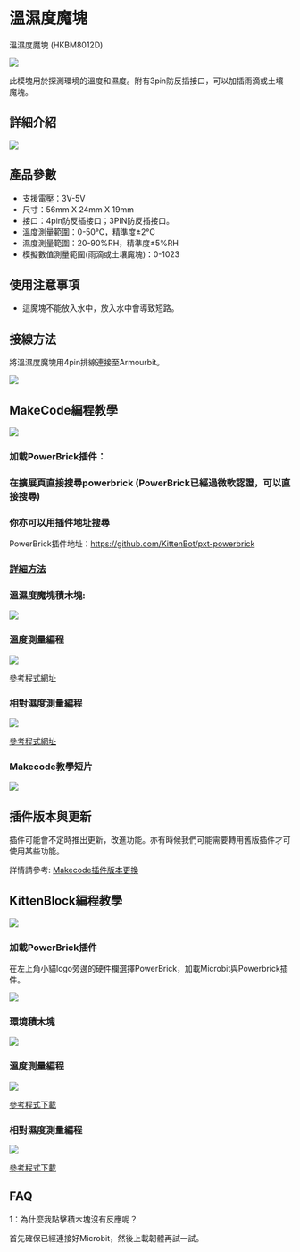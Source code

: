 # 溫濕度魔塊

溫濕度魔塊 (HKBM8012D)

![](./images/05_05.png)

此模塊用於探測環境的溫度和濕度。附有3pin防反插接口，可以加插雨滴或土壤魔塊。

## 詳細介紹

![](./images/05_04.png)

## 產品參數

- 支援電壓：3V-5V
- 尺寸：56mm X 24mm X 19mm
- 接口：4pin防反插接口；3PIN防反插接口。
- 溫度測量範圍：0-50°C，精準度±2°C
- 濕度測量範圍：20-90%RH，精準度±5%RH
- 模擬數值測量範圍(雨滴或土壤魔塊)：0-1023

## 使用注意事項

- 這魔塊不能放入水中，放入水中會導致短路。

## 接線方法

將溫濕度魔塊用4pin排線連接至Armourbit。

![](./images/env_wire.png)

## MakeCode編程教學

![](./images/mcbanner.png)

### 加載PowerBrick插件：

### 在擴展頁直接搜尋powerbrick (PowerBrick已經過微軟認證，可以直接搜尋)

### 你亦可以用插件地址搜尋

PowerBrick插件地址：https://github.com/KittenBot/pxt-powerbrick

### [詳細方法](./powerBrickMakeCodeExt)

### 溫濕度魔塊積木塊:

![](./images/environmentblocks.png)

### 溫度測量編程

![](./images/temp.png)

[參考程式網址](https://makecode.microbit.org/_7iaJkbDr3H0J)

### 相對濕度測量編程

![](./images/RH.png)

[參考程式網址](https://makecode.microbit.org/_iwp6isU4hLRR)

### Makecode教學短片

[![](./images/envtut.png)](https://www.youtube.com/watch?v=ilXSpFd86DQ)

## 插件版本與更新

插件可能會不定時推出更新，改進功能。亦有時候我們可能需要轉用舊版插件才可使用某些功能。

詳情請參考: [Makecode插件版本更換](../../../Makecode/makecode_extensionUpdate)

## KittenBlock編程教學

![](./images/kbbanner.png)

### 加載PowerBrick插件

在左上角小貓logo旁邊的硬件欄選擇PowerBrick，加載Microbit與Powerbrick插件。

![](./kbimages/addextension.png)

### 環境積木塊

![](./kbimages/kbenvblocks.png)

### 溫度測量編程

![](./kbimages/kbtemp.png)

[參考程式下載](https://bit.ly/PowerbrickM1_01sb3)

### 相對濕度測量編程

![](./kbimages/kbhumid.png)

[參考程式下載](https://bit.ly/PowerbrickM1_02sb3)

## FAQ

1：為什麼我點擊積木塊沒有反應呢？

首先確保已經連接好Microbit，然後上載韌體再試一試。